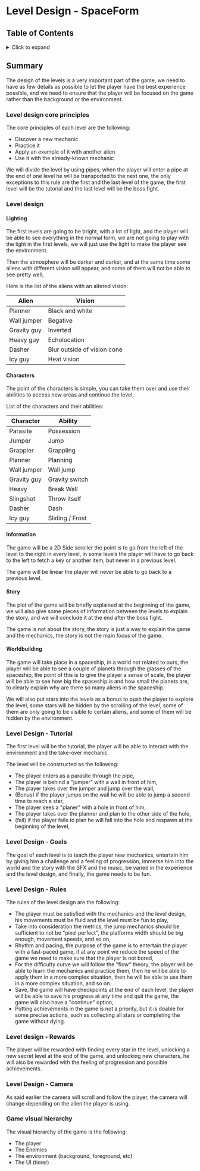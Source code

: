 # Level Design - SpaceForm 

## Table of Contents

<details>
<summary> Click to expand </summary>

</details>

## Summary 

The design of the levels is a very important part of the game, we need to have as few details as possible to let the player have the best experience possible, and we need to ensure that the player will be focused on the game rather than the background or the environment. 

### Level design core principles

The core principles of each level are the following:

- Discover a new mechanic
- Practice it
- Apply an example of it with another alien 
- Use it with the already-known mechanic

We will divide the level by using pipes, when the player will enter a pipe at the end of one level he will be transported to the next one, the only exceptions to this rule are the first and the last level of the game, the first level will be the tutorial and the last level will be the boss fight. 

### Level design 

#### Lighting

The first levels are going to be bright, with a lot of light, and the player will be able to see everything in the normal form, we are not going to play with the light in the first levels, we will just use the light to make the player see the environment. 

Then the atmosphere will be darker and darker, and at the same time some aliens with different vision will appear, and some of them will not be able to see pretty well, 

Here is the list of the aliens with an altered vision:

Alien | Vision
---|---
Planner | Black and white
Wall jumper | Begative
Gravity guy | Inverted
Heavy guy | Echolocation 
Dasher | Blur outside of vision cone
Icy guy | Heat vision

#### Characters

The point of the characters is simple, you can take them over and use their abilities to access new areas and continue the level, 

List of the characters and their abilities:

Character | Ability
---|---
Parasite | Possession
Jumper | Jump
Grappler | Grappling
Planner | Planning
Wall jumper | Wall jump
Gravity guy | Gravity switch
Heavy | Break Wall
Slingshot | Throw itself
Dasher | Dash
Icy guy | Sliding / Frost

#### Information 

The game will be a 2D Side scroller the point is to go from the left of the level to the right in every level, in some levels the player will have to go back to the left to fetch a key or another item, but never in a previous level. 

The game will be linear the player will never be able to go back to a previous level. 

#### Story

The plot of the game will be briefly explained at the beginning of the game, we will also give some pieces of information between the levels to explain the story, and we will conclude it at the end after the boss fight.

The game is not about the story, the story is just a way to explain the game and the mechanics, the story is not the main focus of the game.

#### Worldbuilding

The game will take place in a spaceship, in a world not related to ours, the player will be able to see a couple of planets through the glasses of the spaceship, the point of this is to give the player a sense of scale, the player will be able to see how big the spaceship is and how small the planets are, to clearly explain why are there so many aliens in the spaceship.

We will also put stars into the levels as a bonus to push the player to explore the level, some stars will be hidden by the scrolling of the level, some of them are only going to be visible to certain aliens, and some of them will be hidden by the environment. 

### Level Design - Tutorial

The first level will be the tutorial, the player will be able to interact with the environment and the take-over mechanic. 

The level will be constructed as the following:

- The player enters as a parasite through the pipe, 
- The player is behind a "jumper" with a wall in front of him, 
- The player takes over the jumper and jump over the wall, 
- (Bonus) if the player jumps on the wall he will be able to jump a second time to reach a star,
- The player sees a "planer" with a hole in front of him, 
- The player takes over the planner and plan to the other side of the hole,
- (fail) if the player fails to plan he will fall into the hole and respawn at the beginning of the level, 


### Level Design - Goals

The goal of each level is to teach the player new mechanics, entertain him by giving him a challenge and a feeling of progression, Immerse him into the world and the story with the SFX and the music, be varied in the experience and the level design, and finally, the game needs to be fun. 

### Level Design - Rules 

The rules of the level design are the following:

- The player must be satisfied with the mechanics and the level design, his movements must be fluid and the level must be fun to play, 
- Take into consideration the metrics, the jump mechanics should be sufficient to not be "pixel perfect", the platforms width should be big enough, movement speeds, and so on,
- Rhythm and pacing, the purpose of the game is to entertain the player with a fast-paced game, if at any point we reduce the speed of the game we need to make sure that the player is not bored, 
- For the difficulty curve we will follow the "flow" theory, the player will be able to learn the mechanics and practice them, then he will be able to apply them in a more complex situation, then he will be able to use them in a more complex situation, and so on.
- Save, the game will have checkpoints at the end of each level, the player will be able to save his progress at any time and quit the game, the game will also have a "continue" option,
- Putting achievements in the game is not a priority, but it is doable for some precise actions, such as collecting all stars or completing the game without dying. 

### Level design - Rewards 

The player will be rewarded with finding every star in the level, unlocking a new secret level at the end of the game, and unlocking new characters, he will also be rewarded with the feeling of progression and possible achievements.

### Level Design - Camera

As said earlier the camera will scroll and follow the player, the camera will change depending on the alien the player is using. 

### Game visual hierarchy

The visual hierarchy of the game is the following:

- The player
- The Enemies
- The environment (background, foreground, etc) 
- The UI (timer)
